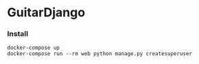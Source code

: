 # GuitarDjango

### Install
```
docker-compose up
docker-compose run --rm web python manage.py createsuperuser
```
